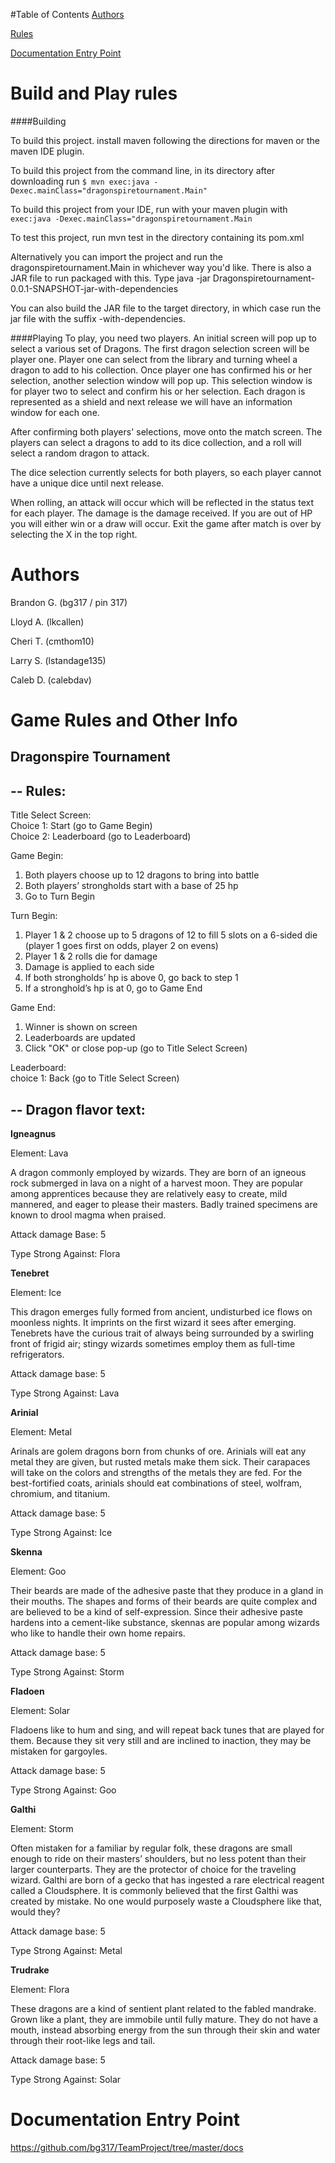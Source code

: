 #Table of Contents
[Authors](#authors)

[Rules](#rules)

[Documentation Entry Point](#docs)


# Build and Play rules

####Building

To build this project. install maven following the directions for maven or the maven IDE plugin.

To build this project from the command line, in its directory after downloading run
```$ mvn exec:java -Dexec.mainClass="dragonspiretournament.Main"```

To build this project from your IDE, run with your maven plugin with
```exec:java -Dexec.mainClass="dragonspiretournament.Main```

To test this project, run mvn test in the directory containing its pom.xml

Alternatively you can import the project and run the dragonspiretournament.Main in whichever way you'd like. There is also a JAR file to run packaged with this. Type java -jar Dragonspiretournament-0.0.1-SNAPSHOT-jar-with-dependencies

You can also build the JAR file to the target directory, in which case run the jar file with the suffix -with-dependencies.

####Playing
To play, you need two players. An initial screen will pop up to select a various set of Dragons. The first dragon selection screen will be player one. Player one can select from the library and turning wheel a dragon to add to his collection. Once player one has confirmed his or her selection, another selection window will pop up. This selection window is for player two to select and confirm his or her selection. Each dragon is represented as a shield and next release we will have an information window for each one. 

After confirming both players' selections, move onto the match screen. The players can select a dragons to add to its dice collection, and a roll will select a random dragon to attack. 

The dice selection currently selects for both players, so each player cannot have a unique dice until next release. 

When rolling, an attack will occur which will be reflected in the status text for each player. The damage is the damage received. If you are out of HP you will either win or a draw will occur. Exit the game after match is over by selecting the X in the top right.

# <a name="authors"></a>Authors

Brandon G.  (bg317 / pin 317)

Lloyd A.    (lkcallen)

Cheri T.    (cmthom10)

Larry S.    (lstandage135)

Caleb D.    (calebdav)

# <a name="rules"></a>Game Rules and Other Info

Dragonspire Tournament
--------------------------

--
Rules:
--

Title Select Screen:<br/>
Choice 1: Start  (go to Game Begin)<br/>
Choice 2: Leaderboard (go to Leaderboard)<br/>

Game Begin:<br/>
1) Both players choose up to 12 dragons to bring into battle<br/>
2) Both players’ strongholds start with a base of 25 hp<br/>
3) Go to Turn Begin<br/>

Turn Begin:<br/>
1) Player 1 & 2 choose up to 5 dragons of 12 to fill 5 slots on a 6-sided die (player 1 goes first on odds, player 2 on evens)<br/>
2) Player 1 & 2 rolls die for damage<br/>
3) Damage is applied to each side<br/>
4) If both strongholds’ hp is above 0, go back to step 1<br/>
5) If a stronghold’s hp is at 0, go to Game End<br/>

Game End:<br/>
1) Winner is shown on screen<br/>
2) Leaderboards are updated<br/>
3) Click "OK" or close pop-up (go to Title Select Screen)<br/>

Leaderboard:<br/>
choice 1: Back (go to Title Select Screen)<br/>

--
Dragon flavor text:
--

<strong>Igneagnus</strong><br/>

Element: Lava<br/>

A dragon commonly employed by wizards. They are born of an igneous rock submerged in lava on a night of a harvest moon. They are popular among apprentices because they are relatively easy to create, mild mannered, and eager to please their masters. Badly trained specimens are known to drool magma when praised. 

Attack damage Base: 5

Type Strong Against: Flora

<strong>Tenebret</strong><br/>

Element: Ice<br/>

This dragon emerges fully formed from ancient, undisturbed ice flows on moonless nights. It imprints on the first wizard it sees after emerging. Tenebrets have the curious trait of always being surrounded by a swirling front of frigid air; stingy wizards sometimes employ them as full-time refrigerators.

Attack damage base: 5

Type Strong Against: Lava

<strong>Arinial</strong><br/>

Element: Metal<br/>

Arinals are golem dragons born from chunks of ore. Arinials will eat any metal they are given, but rusted metals make them sick. Their carapaces will take on the colors and strengths of the metals they are fed. For the best-fortified coats, arinials should eat combinations of steel, wolfram, chromium, and titanium.

Attack damage base: 5

Type Strong Against: Ice

<strong>Skenna</strong></br>

Element: Goo</br>

Their beards are made of the adhesive paste that they produce in a gland in their mouths. The shapes and forms of their beards are quite complex and are believed to be a kind of self-expression. Since their adhesive paste hardens into a cement-like substance, skennas are popular among wizards who like to handle their own home repairs.

Attack damage base: 5

Type Strong Against: Storm

<strong>Fladoen</strong><br/>

Element: Solar

Fladoens like to hum and sing, and will repeat back tunes that are played for them. Because they sit very still and are inclined to inaction, they may be mistaken for gargoyles.

Attack damage base: 5

Type Strong Against: Goo

<strong>Galthi</strong><br/>

Element: Storm<br/>

Often mistaken for a familiar by regular folk, these dragons are small enough to ride on their masters’ shoulders, but no less potent than their larger counterparts. They are the protector of choice for the traveling wizard.  Galthi are born of a gecko that has ingested a rare electrical reagent called a Cloudsphere. It is commonly believed that the first Galthi was created by mistake. No one would purposely waste a Cloudsphere like that, would they?

Attack damage base: 5

Type Strong Against: Metal

<strong>Trudrake</strong><br/>

Element: Flora<br/>

These dragons are a kind of sentient plant related to the fabled mandrake. Grown like a plant, they are immobile until fully mature. They do not have a mouth, instead absorbing energy from the sun through their skin and water through their root-like legs and tail.

Attack damage base: 5

Type Strong Against: Solar


# <a href="docs"></a> Documentation Entry Point

https://github.com/bg317/TeamProject/tree/master/docs

